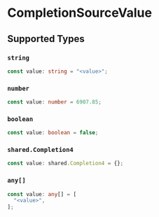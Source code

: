 # CompletionSourceValue


## Supported Types

### `string`

```typescript
const value: string = "<value>";
```

### `number`

```typescript
const value: number = 6907.85;
```

### `boolean`

```typescript
const value: boolean = false;
```

### `shared.Completion4`

```typescript
const value: shared.Completion4 = {};
```

### `any[]`

```typescript
const value: any[] = [
  "<value>",
];
```

